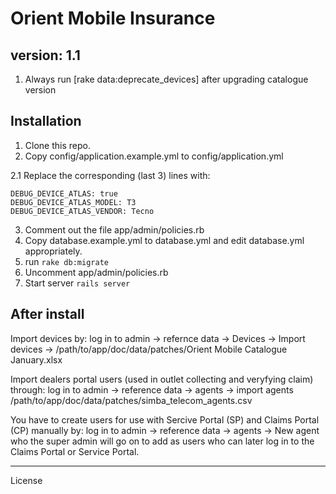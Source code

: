 Orient Mobile Insurance
========================

version: 1.1
------------
1. Always run [rake data:deprecate_devices] after upgrading catalogue version

Installation
------------

1. Clone this repo.
2. Copy config/application.example.yml to config/application.yml
  
  2.1 Replace the corresponding (last 3) lines with:

    DEBUG_DEVICE_ATLAS: true
    DEBUG_DEVICE_ATLAS_MODEL: T3
    DEBUG_DEVICE_ATLAS_VENDOR: Tecno

3. Comment out the file app/admin/policies.rb
4. Copy database.example.yml to database.yml and edit database.yml appropriately.
4. run ```rake db:migrate```
5. Uncomment app/admin/policies.rb
5. Start server ```rails server```

After install
--------------
Import devices by: log in to admin -> refernce data -> Devices -> Import devices -> /path/to/app/doc/data/patches/Orient Mobile Catalogue January.xlsx

Import dealers portal users (used in outlet collecting and veryfying claim) through: log in to admin -> reference data -> agents -> import agents /path/to/app/doc/data/patches/simba_telecom_agents.csv

You have to create users for use with Sercive Portal (SP) and Claims Portal (CP) manually by: log in to admin -> reference data -> agents -> New agent who the super admin will go on to add as users who can later log in to the Claims Portal or Service Portal.
________________________

License
